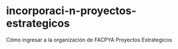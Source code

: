 # incorporaci-n-proyectos-estrategicos
Cómo ingresar a la organización de FACPYA Proyectos Estrategicos
